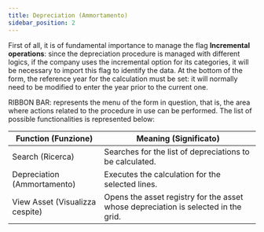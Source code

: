 ```yaml
---
title: Depreciation (Ammortamento)
sidebar_position: 2
---
```


First of all, it is of fundamental importance to manage the flag **Incremental operations**: since the depreciation procedure is managed with different logics, if the company uses the incremental option for its categories, it will be necessary to import this flag to identify the data. At the bottom of the form, the reference year for the calculation must be set: it will normally need to be modified to enter the year prior to the current one.

RIBBON BAR: represents the menu of the form in question, that is, the area where actions related to the procedure in use can be performed. The list of possible functionalities is represented below:



| Function (Funzione) | Meaning (Significato) |
| --- | --- |
| Search (Ricerca) | Searches for the list of depreciations to be calculated. |
| Depreciation (Ammortamento) | Executes the calculation for the selected lines. |
| View Asset (Visualizza cespite) | Opens the asset registry for the asset whose depreciation is selected in the grid. |